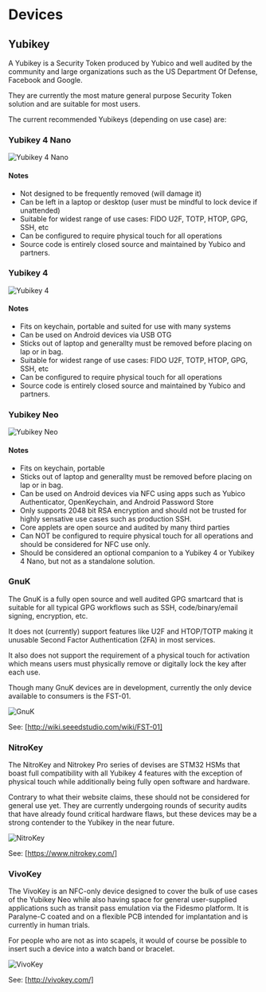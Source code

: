 # Devices

## Yubikey

A Yubikey is a Security Token produced by Yubico and well audited by the community and large organizations such as the US Department Of Defense, Facebook and Google.

They are currently the most mature general purpose Security Token solution and are suitable for most users.

The current recommended Yubikeys (depending on use case) are:

### Yubikey 4 Nano

![Yubikey 4 Nano](assets/img/yubikey-4-nano.png)

#### Notes
 * Not designed to be frequently removed (will damage it)
 * Can be left in a laptop or desktop (user must be mindful to lock device if unattended)
 * Suitable for widest range of use cases: FIDO U2F, TOTP, HTOP, GPG, SSH, etc
 * Can be configured to require physical touch for all operations
 * Source code is entirely closed source and maintained by Yubico and partners.

### Yubikey 4

![Yubikey 4](assets/img/yubikey-4.png)

#### Notes
 * Fits on keychain, portable and suited for use with many systems
 * Can be used on Android devices via USB OTG
 * Sticks out of laptop and generallty must be removed before placing on lap or in bag.
 * Suitable for widest range of use cases: FIDO U2F, TOTP, HTOP, GPG, SSH, etc
 * Can be configured to require physical touch for all operations
 * Source code is entirely closed source and maintained by Yubico and partners.

### Yubikey Neo

![Yubikey Neo](assets/img/yubikey-neo.png)

#### Notes
 * Fits on keychain, portable
 * Sticks out of laptop and generallty must be removed before placing on lap or in bag.
 * Can be used on Android devices via NFC using apps such as Yubico Authenticator, OpenKeychain, and Android Password Store
 * Only supports 2048 bit RSA encryption and should not be trusted for highly sensative use cases such as production SSH.
 * Core applets are open source and audited by many third parties
 * Can NOT be configured to require physical touch for all operations and should be considered for NFC use only.
 * Should be considered an optional companion to a Yubikey 4 or Yubikey 4 Nano, but not as a standalone solution.

### GnuK

The GnuK is a fully open source and well audited GPG smartcard that is suitable for all typical GPG workflows such as SSH, code/binary/email signing, encryption, etc.

It does not (currently) support features like U2F and HTOP/TOTP making it unusable Second Factor Authentication (2FA) in most services.

It also does not support the requirement of a physical touch for activation which means users must physically remove or digitally lock the key after each use.

Though many GnuK devices are in development, currently the only device available to consumers is the FST-01.

![GnuK](assets/img/fst-01.png)

See: [http://wiki.seeedstudio.com/wiki/FST-01]

### NitroKey

The NitroKey and Nitrokey Pro series of devises are STM32 HSMs that boast full compatibility with all Yubikey 4 features with the exception of physical touch while additionally being fully open software and hardware. 

Contrary to what their website claims, these should not be considered for general use yet. They are currently undergoing rounds of security audits that have already found critical hardware flaws, but these devices may be a strong contender to the Yubikey in the near future.

![NitroKey](assets/img/nitrokey-pro.png)

See: [https://www.nitrokey.com/]

### VivoKey

The VivoKey is an NFC-only device designed to cover the bulk of use cases of the Yubikey Neo while also having space for general user-supplied applications such as transit pass emulation via the Fidesmo platform. It is Paralyne-C coated and on a flexible PCB intended for implantation and is currently in human trials.

For people who are not as into scapels, it would of course be possible to insert such a device into a watch band or bracelet.

![VivoKey](assets/img/vivokey.png)

See: [http://vivokey.com/]
